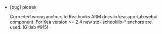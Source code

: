 * [bug] piotrek

  Corrected wrong anchors to Kea hooks ARM docs in 
  kea-app-tab webui component.
  For Kea version >= 2.4 new std-ischooklib-* anchors are
  used.
  (Gitlab #915)